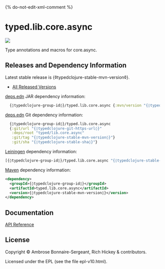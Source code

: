 {% do-not-edit-xml-comment %}
# typed.lib.core.async

<a href='{◊typedclojure-homepage◊}'><img src='images/part-of-typed-clojure-project.png'></a>

Type annotations and macros for core.async.

## Releases and Dependency Information

Latest stable release is {◊typedclojure-stable-mvn-version◊}.

* [All Released Versions](https://clojars.org/{◊typedclojure-group-id◊}/typed.lib.core.async)

[deps.edn](https://clojure.org/reference/deps_and_cli) JAR dependency information:

```clj
  {◊typedclojure-group-id◊}/typed.lib.core.async {:mvn/version "{◊typedclojure-stable-mvn-version◊}"}
 ```

[deps.edn](https://clojure.org/reference/deps_and_cli) Git dependency information:

```clj
  {◊typedclojure-group-id◊}/typed.lib.core.async
  {:git/url "{◊typedclojure-git-https-url◊}"
   :deps/root "typed/lib.core.async"
   :git/tag "{◊typedclojure-stable-mvn-version◊}"}
   :git/sha "{◊typedclojure-stable-sha◊}"}
```

[Leiningen](https://github.com/technomancy/leiningen) dependency information:

```clojure
[{◊typedclojure-group-id◊}/typed.lib.core.async "{◊typedclojure-stable-mvn-version◊}"]
```

[Maven](https://maven.apache.org/) dependency information:

```XML
<dependency>
  <groupId>{◊typedclojure-group-id◊}</groupId>
  <artifactId>typed.lib.core.async</artifactId>
  <version>{◊typedclojure-stable-mvn-version◊}</version>
</dependency>
```

## Documentation

[API Reference](https://api.typedclojure.org/latest/typed.lib.core.async/index.html)

## License

Copyright © Ambrose Bonnaire-Sergeant, Rich Hickey & contributors.

Licensed under the EPL (see the file epl-v10.html).
